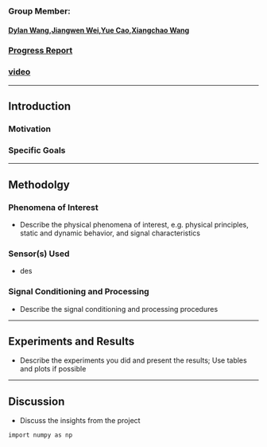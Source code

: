 ### Group Member: 
#### [Dylan Wang](mailto:yilinw2@andrew.cmu.edu),[Jiangwen Wei](mailto:jiangwew@andrew.cmu.edu),[Yue Cao](mailto:yuec3@andrew.cmu.edu),[Xiangchao Wang](mailto:xiangchw@andrew.cmu.edu)

### [Progress Report](https://dylan-wyl10.github.io/12740/index.html)
### [video]()

---------------------
## Introduction


### Motivation

### Specific Goals
---------------------
## Methodolgy

### Phenomena of Interest

- Describe the physical phenomena of interest, e.g. physical principles, static and dynamic behavior, and signal characteristics

### Sensor(s) Used

- des

### Signal Conditioning and Processing

- Describe the signal conditioning and processing procedures
---------------------
## Experiments and Results

- Describe the experiments you did and present the results; Use tables and plots if possible
---------------------
## Discussion

- Discuss the insights from the project

```markdown
import numpy as np



